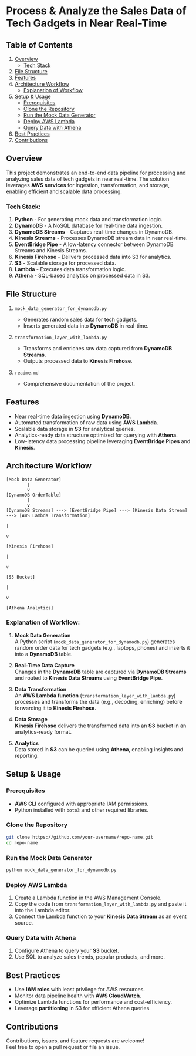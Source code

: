 #  Process & Analyze the Sales Data of Tech Gadgets in Near Real-Time

##  Table of Contents

1. [Overview](#-overview)  
   - [Tech Stack](#-tech-stack)  
2. [File Structure](#-file-structure)  
3. [Features](#-features)  
4. [Architecture Workflow](#-architecture-workflow)  
   - [Explanation of Workflow](#-explanation-of-workflow)  
5. [Setup & Usage](#-setup--usage)  
   - [Prerequisites](#-prerequisites)  
   - [Clone the Repository](#-clone-the-repository)  
   - [Run the Mock Data Generator](#-run-the-mock-data-generator)  
   - [Deploy AWS Lambda](#-deploy-aws-lambda)  
   - [Query Data with Athena](#-query-data-with-athena)  
6. [Best Practices](#-best-practices)  
7. [Contributions](#-contributions)  


##  Overview

This project demonstrates an end-to-end data pipeline for processing and analyzing sales data of tech gadgets in near real-time. The solution leverages **AWS services** for ingestion, transformation, and storage, enabling efficient and scalable data processing.

###  Tech Stack:
1. **Python** - For generating mock data and transformation logic.
2. **DynamoDB** - A NoSQL database for real-time data ingestion.
3. **DynamoDB Streams** - Captures real-time changes in DynamoDB.
4. **Kinesis Streams** - Processes DynamoDB stream data in near real-time.
5. **EventBridge Pipe** - A low-latency connector between DynamoDB Streams and Kinesis Streams.
6. **Kinesis Firehose** - Delivers processed data into S3 for analytics.
7. **S3** - Scalable storage for processed data.
8. **Lambda** - Executes data transformation logic.
9. **Athena** - SQL-based analytics on processed data in S3.



##  File Structure
1. `mock_data_generator_for_dynamodb.py`  
   - Generates random sales data for tech gadgets.
   - Inserts generated data into **DynamoDB** in real-time.

2. `transformation_layer_with_lambda.py`  
   - Transforms and enriches raw data captured from **DynamoDB Streams**.
   - Outputs processed data to **Kinesis Firehose**.

3. `readme.md`  
   - Comprehensive documentation of the project.


## Features
- Near real-time data ingestion using **DynamoDB**.
- Automated transformation of raw data using **AWS Lambda**.
- Scalable data storage in **S3** for analytical queries.
- Analytics-ready data structure optimized for querying with **Athena**.
- Low-latency data processing pipeline leveraging **EventBridge Pipes** and **Kinesis**.



##  Architecture Workflow

```plaintext
[Mock Data Generator] 
        |
        v
[DynamoDB OrderTable]
        |
        v
[DynamoDB Streams] ---> [EventBridge Pipe] ---> [Kinesis Data Stream] ---> [AWS Lambda Transformation]
                                                                              |
                                                                              v
                                                                           [Kinesis Firehose]
                                                                              |
                                                                              v
                                                                            [S3 Bucket]
                                                                              |
                                                                              v
                                                                       [Athena Analytics]
```

###  Explanation of Workflow:
1. **Mock Data Generation**  
   A Python script (`mock_data_generator_for_dynamodb.py`) generates random order data for tech gadgets (e.g., laptops, phones) and inserts it into a **DynamoDB** table.

2. **Real-Time Data Capture**  
   Changes in the **DynamoDB** table are captured via **DynamoDB Streams** and routed to **Kinesis Data Streams** using **EventBridge Pipe**.

3. **Data Transformation**  
   An **AWS Lambda function** (`transformation_layer_with_lambda.py`) processes and transforms the data (e.g., decoding, enriching) before forwarding it to **Kinesis Firehose**.

4. **Data Storage**  
   **Kinesis Firehose** delivers the transformed data into an **S3** bucket in an analytics-ready format.

5. **Analytics**  
   Data stored in **S3** can be queried using **Athena**, enabling insights and reporting.



##  Setup & Usage

### Prerequisites
- **AWS CLI** configured with appropriate IAM permissions.
- Python installed with `boto3` and other required libraries.

### Clone the Repository
```bash
git clone https://github.com/your-username/repo-name.git
cd repo-name
```

### Run the Mock Data Generator
```bash
python mock_data_generator_for_dynamodb.py
```

### Deploy AWS Lambda
1. Create a Lambda function in the AWS Management Console.
2. Copy the code from `transformation_layer_with_lambda.py` and paste it into the Lambda editor.
3. Connect the Lambda function to your **Kinesis Data Stream** as an event source.

### Query Data with Athena
1. Configure Athena to query your **S3** bucket.
2. Use SQL to analyze sales trends, popular products, and more.



## Best Practices
- Use **IAM roles** with least privilege for AWS resources.
- Monitor data pipeline health with **AWS CloudWatch**.
- Optimize Lambda functions for performance and cost-efficiency.
- Leverage **partitioning** in S3 for efficient Athena queries.


## Contributions
Contributions, issues, and feature requests are welcome!  
Feel free to open a pull request or file an issue.

